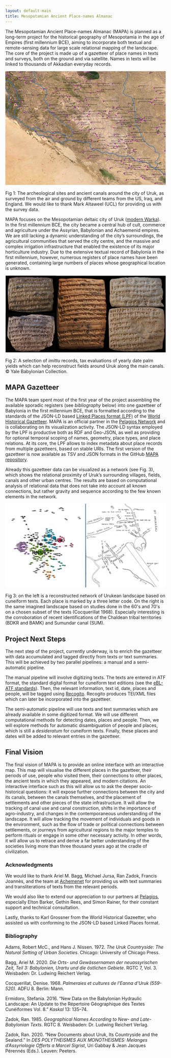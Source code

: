 ```yaml
---
layout: default-main
title: Mesopotamian Ancient Place-names Almanac
---
```


The Mesopotamian Ancient Place-names Almanac (MAPA) is planned as a long-term project for the historical geography of Mesopotamia in the age of Empires (first millennium BCE), aiming to incorporate both textual and remote-sensing data for large scale relational mapping of the landscape. The core of the project is made up of a gazetteer of place names in texts and surveys, both on the ground and via satellite. Names in texts will be linked to thousands of Akkadian everyday records.

![map of Uruk](/images/MAPA/Shay_2020_10_figure2_preview.jpeg)

<p class="fig">Fig 1: The archeological sites and ancient canals around the city of Uruk, as surveyed from the air and ground by different teams from the US, Iraq, and England. We would like to thank Mark Altaweel (UCL) for providing us with the survey data.</p>

MAPA focuses on the Mesopotamian deltaic city of Uruk ([modern Warka](https://pleiades.stoa.org/places/912986)). In the first millennium BCE, the city became a central hub of cult, commerce and agriculture under the Assyrian, Babylonian and Achaemenid empires. We are still lacking a dynamic understanding of the city’s surroundings, the agricultural communities that served the city centre, and the massive and complex irrigation infrastructure that enabled the existence of its major horticulture industry. Due to the extensive textual record of Babylonia in the first millennium, however, numerous registers of place names have been generated, containing large numbers of places whose geographical location is unknown.

![administrative texts mentioning locations around Uruk](/images/MAPA/imittu.jpg)

<p class="fig">Fig 2: A selection of <em>imittu</em> records, tax evaluations of yearly date palm yields which can help reconstruct fields around Uruk along the main canals. &copy; Yale Babylonian Collection.</p>

## MAPA Gazetteer

The MAPA team spent most of the first year of the project assembling the available sporadic registers (see *bibliography* below) into one gazetteer of Babylonia in the first millennium BCE, that is formatted according to the standards of the JSON-LD based [Linked Places format (LPF)](https://github.com/LinkedPasts/linked-places/blob/master/tsv_0.3.md) of the [World Historical Gazetteer](http://whgazetteer.org/). MAPA is an official partner in the [Pelagios Network](https://pelagios.org/) and is collaborating on its visualization activity. The JSON-LD syntax employed by the LPF is productive both as RDF and Geo-JSON, as well as providing for optional temporal scoping of names, geometry, place types, and place relations. At its core, the LPF allows to index metadata about place records from multiple gazetteers, based on stable URIs. The first version of the gazetteer is now available as TSV and JSON formats in the GitHub [MAPA repository](https://github.com/DigitalPasts/MAPA).

Already this gazetteer data can be visualized as a network (see Fig. 3), which shows the relational proximity of Uruk’s surrounding villages, fields, canals and other urban centres. The results are based on computational analysis of relational data that does not take into account all known connections, but rather gravity and sequence according to the few known elements in the network.

![modern vs. previous reconstruction of the landscape based on textual data](/images/MAPA/LandscapeReconstruct.jpg)

<p class="fig">Fig 3: on the left is a reconstructed network of Urukean landscape based on cuneiform texts. Each place is marked by a three letter code. On the right is the same imagined landscape based on studies done in the 60's and 70's on a chosen subset of the texts (Cocquerillat 1968). Especially interesting is the corroboration of recent identifications of the Chaldean tribal territories (BDKR and BAMK) and Sumundar canal (SUM). </p>

## Project Next Steps

The next step of the project, currently underway, is to enrich the gazetteer with data accumulated and tagged directly from texts or text summaries. This will be achieved by two parallel pipelines: a manual and a semi-automatic pipeline.

The manual pipeline will involve digitizing texts. The texts are entered in ATF format, the standard digital format for cuneiform text editions (see the [eBL-ATF standards](https://github.com/ElectronicBabylonianLiterature/ebl-api/blob/master/docs/ebl-atf.md)). Then, the relevant information, text id, date, places and people, will be tagged using [Recogito](https://wiki.digitalclassicist.org/Recogito). Recogito produces TEI/XML files which can later be incorporated into the gazetteer.

The semi-automatic pipeline will use texts and text summaries which are already available in some digitized format. We will use different computational methods for detecting dates, places and people. Then, we will explore methods for automatic disambiguation of people and places, which is still a *desideratum* for cuneiform texts. Finally, these places and dates will be added to relevant entries in the gazetteer.

## Final Vision

The final vision of MAPA is to provide an online interface with an interactive map. This map will visualise the different places in the gazetteer, their periods of use, people who visited them, their connections to other places, the ancient texts in which they appeared, and modern citations. An interactive interface such as this will allow us to ask the deeper socio-historical questions: it will expose further connections between the city and its canals, between the canals themselves, and the placement of settlements and other pieces of the state infrastructure. It will allow the tracking of canal use and canal construction, shifts in the importance of agro-industry, and changes in the contemporaneous understanding of the landscape. It will allow tracking the movement of individuals and goods in the environment, such as the flow of trade or political connections between settlements, or journeys from agricultural regions to the major temples to perform rituals or engage in some other necessary activity. In other words, it will allow us to retrace and derive a far better understanding of the societies living more than three thousand years ago at the cradle of civilization.

### Acknowledgments

We would like to thank Ariel M. Bagg, Michael Jursa, Ran Zadok, Francis Joannès, and the team at [Achemenet](http://www.achemenet.com/) for providing us with text summaries and transliterations of texts from the relevant periods.

We would also like to extend our appreciation to our partners at [Pelagios](https://pelagios.org/), especially Elton Barker, Gethin Rees, and Simon Rainer, for their constant support and technical consultation.

Lastly, thanks to Karl Grossner from the World Historical Gazeetter, who assisted us with conforming to the JSON-LD based Linked Places format.

### Bibliography

Adams, Robert McC., and Hans J. Nissen. 1972. *The Uruk Countryside: The Natural Setting of Urban Societies*. Chicago: University of Chicago Press.

Bagg, Ariel M. 2020. *Die Orts- und Gewässernamen der neuassyrischen Zeit, Teil 3: Babylonien, Urartu und die östlichen Gebiete*. RGTC 7, Vol. 3. Weisbaden: Dr. Ludwing Reichert Verlag.

Cocquerillat, Denise. 1968. *Palmeraies et cultures de l’Eanna d’Uruk (559-520)*. ADFU 8. Berlin: Mann.

Ermidoro, Stefania. 2016. “New Data on the Babylonian Hydraulic Landscape: An Update to the Répertoire Géographique des Textes Cunéiformes Vol. 8.” *Kaskal* 13: 135–74.

Zadok, Ran. 1985. *Geographical Names According to New- and Late-Babylonian Texts*. RGTC 8. Weisbaden: Dr. Ludwing Reichert Verlag.

Zadok, Ran. 2020. “New Documents about Uruk, Its Countryside and the Sealand.” In *DES POLYTHEISMES AUX MONOTHEISMES: Melanges d’Assyriologie Offerts a Marcel Sigrist*, Uri Gabbay & Jean Jacques Pérennés (Eds.). Leuven: Peeters.
